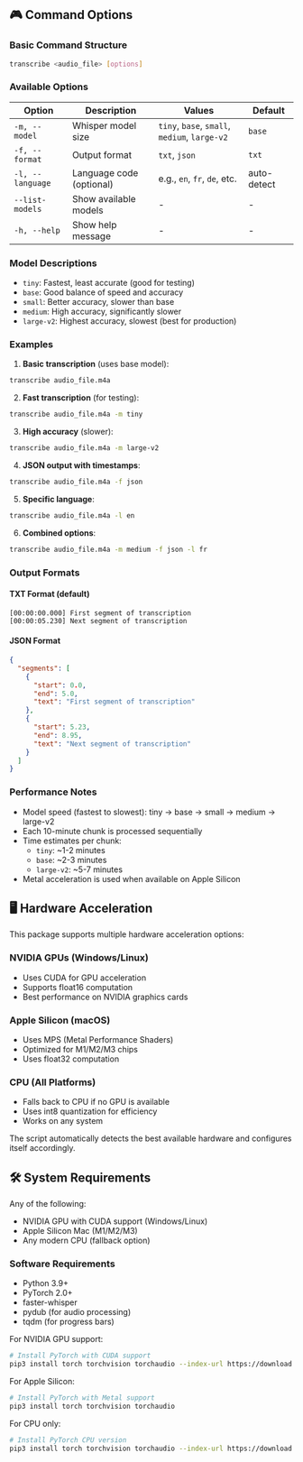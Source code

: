 ## 🎮 Command Options

### Basic Command Structure
```bash
transcribe <audio_file> [options]
```

### Available Options

| Option | Description | Values | Default |
|--------|-------------|---------|---------|
| `-m, --model` | Whisper model size | `tiny`, `base`, `small`, `medium`, `large-v2` | `base` |
| `-f, --format` | Output format | `txt`, `json` | `txt` |
| `-l, --language` | Language code (optional) | e.g., `en`, `fr`, `de`, etc. | auto-detect |
| `--list-models` | Show available models | - | - |
| `-h, --help` | Show help message | - | - |

### Model Descriptions
- `tiny`: Fastest, least accurate (good for testing)
- `base`: Good balance of speed and accuracy
- `small`: Better accuracy, slower than base
- `medium`: High accuracy, significantly slower
- `large-v2`: Highest accuracy, slowest (best for production)

### Examples

1. **Basic transcription** (uses base model):
```bash
transcribe audio_file.m4a
```

2. **Fast transcription** (for testing):
```bash
transcribe audio_file.m4a -m tiny
```

3. **High accuracy** (slower):
```bash
transcribe audio_file.m4a -m large-v2
```

4. **JSON output with timestamps**:
```bash
transcribe audio_file.m4a -f json
```

5. **Specific language**:
```bash
transcribe audio_file.m4a -l en
```

6. **Combined options**:
```bash
transcribe audio_file.m4a -m medium -f json -l fr
```

### Output Formats

#### TXT Format (default)
```
[00:00:00.000] First segment of transcription
[00:00:05.230] Next segment of transcription
```

#### JSON Format
```json
{
  "segments": [
    {
      "start": 0.0,
      "end": 5.0,
      "text": "First segment of transcription"
    },
    {
      "start": 5.23,
      "end": 8.95,
      "text": "Next segment of transcription"
    }
  ]
}
```

### Performance Notes

- Model speed (fastest to slowest): tiny → base → small → medium → large-v2
- Each 10-minute chunk is processed sequentially
- Time estimates per chunk:
  - `tiny`: ~1-2 minutes
  - `base`: ~2-3 minutes
  - `large-v2`: ~5-7 minutes
- Metal acceleration is used when available on Apple Silicon

## 🖥️ Hardware Acceleration

This package supports multiple hardware acceleration options:

### NVIDIA GPUs (Windows/Linux)
- Uses CUDA for GPU acceleration
- Supports float16 computation
- Best performance on NVIDIA graphics cards

### Apple Silicon (macOS)
- Uses MPS (Metal Performance Shaders)
- Optimized for M1/M2/M3 chips
- Uses float32 computation

### CPU (All Platforms)
- Falls back to CPU if no GPU is available
- Uses int8 quantization for efficiency
- Works on any system

The script automatically detects the best available hardware and configures itself accordingly.

## 🛠️ System Requirements

Any of the following:
- NVIDIA GPU with CUDA support (Windows/Linux)
- Apple Silicon Mac (M1/M2/M3)
- Any modern CPU (fallback option)

### Software Requirements
- Python 3.9+
- PyTorch 2.0+
- faster-whisper
- pydub (for audio processing)
- tqdm (for progress bars)

For NVIDIA GPU support:
```bash
# Install PyTorch with CUDA support
pip3 install torch torchvision torchaudio --index-url https://download.pytorch.org/whl/cu118
```

For Apple Silicon:
```bash
# Install PyTorch with Metal support
pip3 install torch torchvision torchaudio
```

For CPU only:
```bash
# Install PyTorch CPU version
pip3 install torch torchvision torchaudio --index-url https://download.pytorch.org/whl/cpu
```